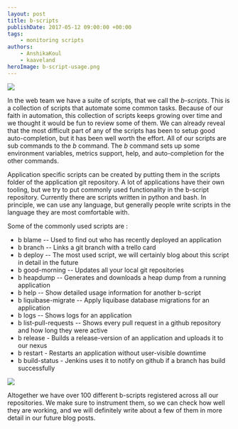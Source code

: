 ```yaml
---
layout: post
title: b-scripts
publishDate: 2017-05-12 09:00:00 +00:00
tags: 
    - monitoring scripts
authors:
    - AnshikaKoul
    - kaaveland
heroImage: b-script-usage.png
---
```


![](b-script-usage.png)


In the web team we have a suite of scripts, that we call the _b-scripts_. This is a collection of scripts that automate some common tasks. Because of our faith in automation, this collection of scripts keeps growing over time and we thought it would be fun to review some of them. We can already reveal that the most difficult part of any of the scripts has been to setup good auto-completion, but it has been well worth the effort. All of our scripts are sub commands to the _b_ command. The _b_ command sets up some environment variables, metrics support, help, and auto-completion for the other commands.

Application specific scripts can be created by putting them in the scripts folder of the application git repository. A lot of applications have their own tooling, but we try to put commonly used functionality in the b-script repository. Currently there are scripts written in python and bash. In principle, we can use any language, but generally people write scripts in the language they are most comfortable with.

Some of the commonly used scripts are :

- b blame -- Used to find out who has recently deployed an application
- b branch -- Links a git branch with a trello card
- b deploy -- The most used script, we will certainly blog about this script in detail in the future
- b good-morning -- Updates all your local git repositories
- b heapdump -- Generates and downloads a heap dump from a running application
- b help -- Show detailed usage information for another b-script
- b liquibase-migrate -- Apply liquibase database migrations for an application
- b logs -- Shows logs for an application
- b list-pull-requests -- Shows every pull request in a github repository and how long they were active
- b release - Builds a release-version of an application and uploads it to our nexus
- b restart - Restarts an application without user-visible downtime
- b build-status - Jenkins uses it to notify on github if a branch has build successfully

![](b-self-test.png)

Altogether we have over 100 different b-scripts registered across all our repositories. We make sure to instrument them, so we can check how well they are working, and we will definitely write about a few of them in more detail in our future blog posts.
